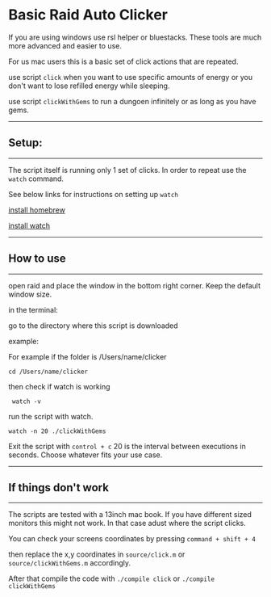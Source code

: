 # Basic Raid Auto Clicker

If you are using windows use rsl helper or bluestacks. These tools are much more advanced and easier to use.

For us mac users this is a basic set of click actions that are repeated.

use script `click` when you want to use specific amounts of energy or you don't want to lose refilled energy while sleeping.

use script `clickWithGems` to run a dungoen infinitely or as long as you have gems.

---

## Setup:

---

The script itself is running only 1 set of clicks. In order to repeat use the `watch` command.

See below links for instructions on setting up `watch`

[install homebrew](https://brew.sh/)

[install watch](https://formulae.brew.sh/formula/watch)

---

## How to use

---

open raid and place the window in the bottom right corner. Keep the default window size.

in the terminal:

go to the directory where this script is downloaded

example:

For example if the folder is /Users/name/clicker

`cd /Users/name/clicker`

then check if watch is working

` watch -v`

run the script with watch.

`watch -n 20 ./clickWithGems`

Exit the script with `control + c`
20 is the interval between executions in seconds. Choose whatever fits your use case.

---

## If things don't work

---

The scripts are tested with a 13inch mac book. If you have different sized monitors this might not work. In that case adust where the script clicks.

You can check your screens coordinates by pressing `command + shift + 4`

then replace the x,y coordinates in `source/click.m` or `source/clickWithGems.m` accordingly.

After that compile the code with
`./compile click` or `./compile clickWithGems`
